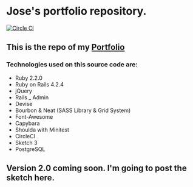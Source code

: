 # Jose's portfolio repository.
[![Circle CI](https://circleci.com/gh/JoseChirivella14/portfolio-rails/tree/master.svg?style=svg)](https://circleci.com/gh/JoseChirivella14/portfolio-rails/tree/master)

## This is the repo of my [Portfolio](http://www.jchirivella.com/)

### Technologies used on this source code are:
* Ruby 2.2.0
* Ruby on Rails 4.2.4
* jQuery
* Rails _ Admin
* Devise
* Bourbon & Neat (SASS Library & Grid System)
* Font-Awesome
* Capybara
* Shoulda with Minitest
* CircleCI
* Sketch 3
* PostgreSQL

## Version 2.0 coming soon. I'm going to post the sketch here.
